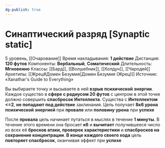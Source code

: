 ```yaml
---
dg-publish: true
---
```

# Синаптический разряд [Synaptic static]
5 уровень, [[Очарование]]
Время накладывания: **1 действие**
Дистанция: **120 футов**
Компоненты: **Вербальный**, **Соматический**
Длительность: **Мгновенно**
Классы: [[Бард]], [[Волшебник]], [[Колдун]], [[Чародей]]
Архетипы: [[Жрец#Домен Безумия|Домен Безумия (Жрец)]]
Источник: «Xanathar's Guide to Everything»

Вы выбираете точку и вызываете в ней **взрыв психической энергии**. Каждое существо в **сфере с радиусом 20 футов** с центром в этой точке должно совершить **спасбросок Интеллекта**. Существа с **Интеллектом <=2**, **не попадают под действие** заклинания. Цель получает **8к6 урона психической энергией** при **провале** или **половину урона** при **успехе**

После **провала** цель начинает путаться в мыслях в течение **1 минуты**. В течение этого времени она бросает **к6** и **вычитает** получившееся число из всех её **бросков атаки, проверок характеристики** и **спасбросков на сохранение концентрации**. **В конце каждого своего хода** цель **повторяет спасбросок**, оканчивая эффект при **успехе**